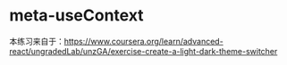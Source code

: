 # meta-useContext
本练习来自于：https://www.coursera.org/learn/advanced-react/ungradedLab/unzGA/exercise-create-a-light-dark-theme-switcher
